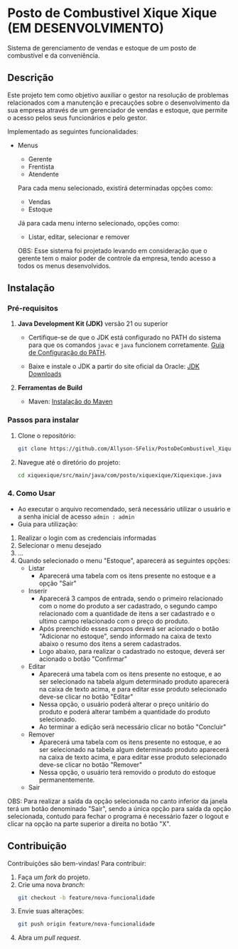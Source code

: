 # Posto de Combustivel Xique Xique (EM DESENVOLVIMENTO)
Sistema de gerenciamento de vendas e estoque de um posto de combustível e da conveniência.

## Descrição 
Este projeto tem como objetivo auxiliar o gestor na resolução de problemas relacionados com a manutenção e precauções sobre o desenvolvimento da sua empresa através de um gerenciador de vendas e estoque, que permite o acesso pelos seus funcionários e pelo gestor. 

Implementado as seguintes funcionalidades:
- Menus
    - Gerente
    - Frentista 
    - Atendente

    Para cada menu selecionado, existirá determinadas opções como:
    - Vendas
    - Estoque

    Já para cada menu interno selecionado, opções como:
    - Listar, editar, selecionar e remover
    
    OBS: Esse sistema foi projetado levando em consideração que o gerente tem o maior poder de controle da empresa, tendo acesso a todos os menus desenvolvidos.

## Instalação
### Pré-requisitos
1. **Java Development Kit (JDK)** versão 21 ou superior

    - Certifique-se de que o JDK está configurado no PATH do sistema para que os comandos `javac` e `java` funcionem corretamente. [Guia de Configuração do PATH](https://www.baeldung.com/java-home-on-windows-7-8-10-mac-os-x-linux).

    - Baixe e instale o JDK a partir do site oficial da Oracle: [JDK Downloads](https://www.oracle.com/java/technologies/javase-jdk21-downloads.html)

2. **Ferramentas de Build**
    - Maven: [Instalação do Maven](https://maven.apache.org/install.html)





### Passos para instalar
1. Clone o repositório:
   ```bash
   git clone https://github.com/Allyson-SFelix/PostoDeCombustivel_Xique_Xique.git
   ```
2. Navegue até o diretório do projeto:
   ```bash
   cd xiquexique/src/main/java/com/posto/xiquexique/Xiquexique.java
   ```


### 4. **Como Usar**
- Ao executar o arquivo recomendado, será necessário utilizar o usuário e a senha inicial de acesso
`` admin : admin ``
- Guia para utilização:
1. Realizar o login com as credenciais informadas
2. Selecionar o menu desejado
3. ...
4. Quando selecionado o menu "Estoque", aparecerá as seguintes opções:
    - Listar 
        - Aparecerá uma tabela com os itens presente no estoque e a opção "Sair"
    - Inserir
        - Aparecerá 3 campos de entrada, sendo o primeiro relacionado com o nome do produto a ser cadastrado, o segundo campo relacionado com a quantidade de itens a ser cadastrado e o ultimo campo relacionado com o preço do produto.
        - Após preenchido esses campos deverá ser acionado o botão "Adicionar no estoque", sendo informado na caixa de texto abaixo o resumo dos itens a serem cadastrados.
        - Logo abaixo, para realizar o cadastrado no estoque, deverá ser acionado o botão "Confirmar" 
    - Editar
        - Aparecerá uma tabela com os itens presente no estoque, e ao ser selecionado na tabela algum determinado produto aparecerá na caixa de texto acima, e para editar esse produto selecionado deve-se clicar no botão "Editar"
        - Nessa opção, o usuário poderá alterar o preço unitário do produto e poderá alterar também a quantidade do produto selecionado.
        - Ao terminar a edição será necessário clicar no botão "Concluir"
    - Remover
        - Aparecerá uma tabela com os itens presente no estoque, e ao ser selecionado na tabela algum determinado produto aparecerá na caixa de texto acima, e para editar esse produto selecionado deve-se clicar no botão "Remover"
        - Nessa opção, o usuário terá removido o produto do estoque permanentemente.
    - Sair
        
OBS: Para realizar a saída da opção selecionada no canto inferior da janela terá um botão denominado "Sair", sendo a única opção para saída da opção selecionada, contudo para fechar o programa é necessário fazer o logout e clicar na opção na parte superior a direita no botão "X".

## Contribuição
Contribuições são bem-vindas! Para contribuir:
1. Faça um *fork* do projeto.
2. Crie uma nova *branch*:
   ```bash
   git checkout -b feature/nova-funcionalidade
   ```
3. Envie suas alterações:
   ```bash
   git push origin feature/nova-funcionalidade
   ```
4. Abra um *pull request*.
